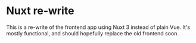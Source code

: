 # Nuxt re-write

This is a re-write of the frontend app using Nuxt 3 instead of plain
Vue. It's mostly functional, and should hopefully replace the old
frontend soon.

